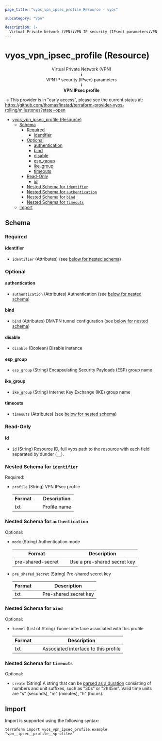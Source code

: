 ```yaml
---
page_title: "vyos_vpn_ipsec_profile Resource - vyos"

subcategory: "Vpn"

description: |-
  Virtual Private Network (VPN)⯯VPN IP security (IPsec) parameters⯯VPN IPsec profile
---
```


# vyos_vpn_ipsec_profile (Resource)
<center>

Virtual Private Network (VPN)  
⯯  
VPN IP security (IPsec) parameters  
⯯  
**VPN IPsec profile**


</center>

-> This provider is in "early access", please see the current status at: https://github.com/thomasfinstad/terraform-provider-vyos-rolling/milestones?state=open

<!--TOC-->

- [vyos_vpn_ipsec_profile (Resource)](#vyos_vpn_ipsec_profile-resource)
  - [Schema](#schema)
    - [Required](#required)
      - [identifier](#identifier)
    - [Optional](#optional)
      - [authentication](#authentication)
      - [bind](#bind)
      - [disable](#disable)
      - [esp_group](#esp_group)
      - [ike_group](#ike_group)
      - [timeouts](#timeouts)
    - [Read-Only](#read-only)
      - [id](#id)
    - [Nested Schema for `identifier`](#nested-schema-for-identifier)
    - [Nested Schema for `authentication`](#nested-schema-for-authentication)
    - [Nested Schema for `bind`](#nested-schema-for-bind)
    - [Nested Schema for `timeouts`](#nested-schema-for-timeouts)
  - [Import](#import)

<!--TOC-->

<!-- schema generated by tfplugindocs -->
## Schema

### Required

#### identifier
- `identifier` (Attributes) (see [below for nested schema](#nestedatt--identifier))

### Optional

#### authentication
- `authentication` (Attributes) Authentication (see [below for nested schema](#nestedatt--authentication))
#### bind
- `bind` (Attributes) DMVPN tunnel configuration (see [below for nested schema](#nestedatt--bind))
#### disable
- `disable` (Boolean) Disable instance
#### esp_group
- `esp_group` (String) Encapsulating Security Payloads (ESP) group name
#### ike_group
- `ike_group` (String) Internet Key Exchange (IKE) group name
#### timeouts
- `timeouts` (Attributes) (see [below for nested schema](#nestedatt--timeouts))

### Read-Only

#### id
- `id` (String) Resource ID, full vyos path to the resource with each field separated by dunder (`__`).

<a id="nestedatt--identifier"></a>
### Nested Schema for `identifier`

Required:

- `profile` (String) VPN IPsec profile

    |  Format  &emsp;|  Description   |
    |----------|----------------|
    |  txt     &emsp;|  Profile name  |


<a id="nestedatt--authentication"></a>
### Nested Schema for `authentication`

Optional:

- `mode` (String) Authentication mode

    |  Format             &emsp;|  Description                  |
    |---------------------|-------------------------------|
    |  pre-shared-secret  &emsp;|  Use a pre-shared secret key  |
- `pre_shared_secret` (String) Pre-shared secret key

    |  Format  &emsp;|  Description            |
    |----------|-------------------------|
    |  txt     &emsp;|  Pre-shared secret key  |


<a id="nestedatt--bind"></a>
### Nested Schema for `bind`

Optional:

- `tunnel` (List of String) Tunnel interface associated with this profile

    |  Format  &emsp;|  Description                           |
    |----------|----------------------------------------|
    |  txt     &emsp;|  Associated interface to this profile  |


<a id="nestedatt--timeouts"></a>
### Nested Schema for `timeouts`

Optional:

- `create` (String) A string that can be [parsed as a duration](https://pkg.go.dev/time#ParseDuration) consisting of numbers and unit suffixes, such as &#34;30s&#34; or &#34;2h45m&#34;. Valid time units are &#34;s&#34; (seconds), &#34;m&#34; (minutes), &#34;h&#34; (hours).

## Import

Import is supported using the following syntax:

```shell
terraform import vyos_vpn_ipsec_profile.example "vpn__ipsec__profile__<profile>"
```

